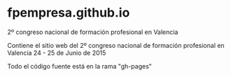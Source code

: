 # fpempresa.github.io
2º congreso nacional de formación profesional en Valencia

Contiene el sitio web del 2º congreso nacional de formación profesional en Valencia 24 - 25 de Junio de 2015

Todo el código fuente está en la rama "gh-pages"
